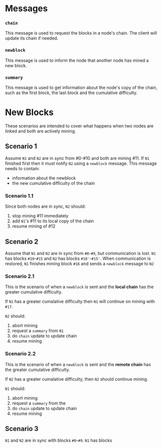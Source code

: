 # Messages

### `chain`

This message is used to request the blocks in a node's chain. The client will update its chain if needed.

### `newblock`

This message is used to inform the node that another node has mined a new block.

### `summary`

This message is used to get information about the node's copy of the chain, such as the first block, the last block and the cumulative difficulty.

# New Blocks

These scenarios are intended to cover what happens when two nodes are linked and both are actively mining. 

## Scenario 1 

Assume `N1` and `N2` are in sync from #0-#10 and both are mining #11. If `N1` finished first then it must notify `N2` using a `newblock` message. This message needs to contain:

* information about the newblock
* the new cumulative difficulty of the chain

### Scenario 1.1

Since both nodes are in sync, `N2` should:

1. stop mining #11 immediately 
2. add `N1`'s #11 to its local copy of the chain
2. resume mining of #12

## Scenario 2

Assume that `N1` and `N2` are in sync from `#0`-`#9`, but communication is lost. `N1` has blocks `#10`-`#15` and `N2` has blocks `#10'`-`#15'`. When communication is restored, `N1` finishes mining block `#16` and sends a `newblock` message to `N2`

### Scenario 2.1

This is the scenario of when a `newblock` is sent and the **local chain** has the greater cumulative difficulty.

If `N1` has a greater cumalative difficulty then `N1` will continue on mining with `#17`. 

`N2` should:
1. abort mining
2. request a `summary` from `N1`
3. do `chain` update to update chain
4. resume mining

### Scenario 2.2

This is the scenario of when a `newblock` is sent and the **remote chain** has the greater cumulative difficulty.

If `N2` has a greater cumalative difficulty, then `N2` should continue mining. 

`N1` should:
1. abort mining
2. request a `summary` from the 
3. do `chain` update to update chain
4. resume mining

## Scenario 3

`N1` and `N2` are in sync with blocks `#0`-`#9`. `N1` has blocks 
